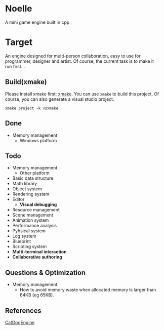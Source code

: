 # Noelle
A mini game engine built in cpp.

# Target
An engine designed for multi-person collaboration, easy to use for programmer, designer and artist. Of course, the current task is to make it run first...

## Build(xmake)
Please install xmake first: [xmake](https://github.com/xmake-io/xmake). You can use `xmake` to build this project. Of course, you can also generate a visual studio project. 

```
xmake project -k vsxmake
```
## Done
- Memory management
    - Windows platform

## Todo
- Memory management
    - Other platform
- Basic data structure
- Math library
- Object system
- Rendering system
- Editor
    - **Visual debugging**
- Resource management
- Scene management
- Animation system
- Performance analysis
- Pyhsical system
- Log system
- Blueprint
- Scripting system
- **Multi-terminal interaction**
- **Collaborative authoring**

## Questions & Optimization
- Memory management
    - How to avoid memory waste when allocated memory is larger than 64KB (eg 65KB).

## References
[CatDogEngine](https://github.com/CatDogEngine/CatDogEngine)